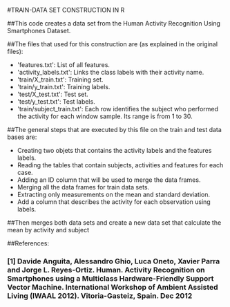 #TRAIN-DATA SET CONSTRUCTION IN R

##This code creates a data set from the Human Activity Recognition Using Smartphones Dataset.

##The files that used for this construction are (as explained in the original files):

* 'features.txt': List of all features.
* 'activity_labels.txt': Links the class labels with their activity name.
* 'train/X_train.txt': Training set.
* 'train/y_train.txt': Training labels.
* 'test/X_test.txt': Test set.
* 'test/y_test.txt': Test labels.
* 'train/subject_train.txt': Each row identifies the subject who performed the activity for each window sample. Its range is from 1 to 30.

##The general steps that are executed by this file on the train and test data bases are:

* Creating two objets that contains the activity labels and the features labels.
* Reading the tables that contain subjects, activities and features for each case.
* Adding an ID column that will be used to merge the data frames.
* Merging all the data frames for train data sets.
* Extracting only measurements on the mean and standard deviation.
* Add a column that describes the activity for each observation using labels.

##Then merges both data sets and create a new data set that calculate the mean by activity and subject


##References:

### [1] Davide Anguita, Alessandro Ghio, Luca Oneto, Xavier Parra and Jorge L. Reyes-Ortiz. Human. Activity Recognition on Smartphones using a Multiclass Hardware-Friendly Support Vector Machine. International Workshop of Ambient Assisted Living (IWAAL 2012). Vitoria-Gasteiz, Spain. Dec 2012
